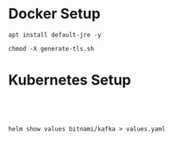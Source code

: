 # Docker Setup
```shell
apt install default-jre -y

chmod -X generate-tls.sh

```

# Kubernetes Setup

```shell
 



helm show values bitnami/kafka > values.yaml
```